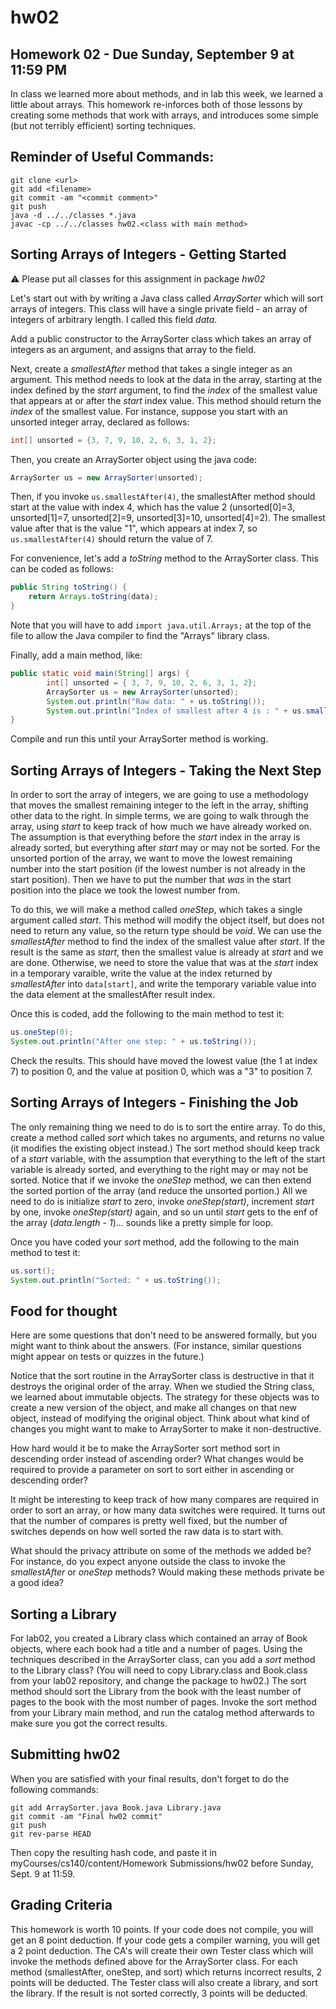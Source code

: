 # hw02

## Homework 02 - Due Sunday, September 9 at 11:59 PM

In class we learned more about methods, and in lab this week, we learned a little about arrays. This homework re-inforces both of those lessons by creating some methods that work with arrays, and introduces some simple (but not terribly efficient) sorting techniques.

## Reminder of Useful Commands:
```
git clone <url>
git add <filename>
git commit -am "<commit comment>"
git push
java -d ../../classes *.java
javac -cp ../../classes hw02.<class with main method>
```

## Sorting Arrays of Integers - Getting Started

:warning: Please put all classes for this assignment in package *hw02*

Let's start out with by writing a Java class called *ArraySorter* which will sort arrays of integers. This class will have a single private field - an array of integers of arbitrary length. I called this field *data*.

Add a public constructor to the ArraySorter class which takes an array of integers as an argument, and assigns that array to the field.

Next, create a *smallestAfter* method that takes a single integer as an argument. This method needs to look at the data in the array, starting at the index defined by the *start* argument, to find the *index* of the smallest value that appears at or after the *start* index value. This method should return the *index* of the smallest value. For instance, suppose you start with an unsorted integer array, declared as follows:
```java
int[] unsorted = {3, 7, 9, 10, 2, 6, 3, 1, 2};
```
Then, you create an ArraySorter object using the java code:
```java
ArraySorter us = new ArraySorter(unsorted);
```
Then, if you invoke `us.smallestAfter(4)`, the smallestAfter method should start at the value with index 4, which has the value 2 (unsorted[0]=3, unsorted[1]=7, unsorted[2]=9, unsorted[3]=10, unsorted[4]=2). The smallest value after that is the value "1", which appears at index 7, so `us.smallestAfter(4)` should return the value of 7.

For convenience, let's add a *toString* method to the ArraySorter class.  This can be coded as follows:
```java
public String toString() {
	return Arrays.toString(data);
}
```
Note that you will have to add `import java.util.Arrays;` at the top of the file to allow the Java compiler to find the "Arrays" library class.

Finally, add a main method, like:
```java
public static void main(String[] args) {
		int[] unsorted = { 3, 7, 9, 10, 2, 6, 3, 1, 2};
		ArraySorter us = new ArraySorter(unsorted);
		System.out.println("Raw data: " + us.toString());
		System.out.println("Index of smallest after 4 is : " + us.smallestAfter(4));
}
```
Compile and run this until your ArraySorter method is working.

## Sorting Arrays of Integers - Taking the Next Step

In order to sort the array of integers, we are going to use a methodology that moves the smallest remaining integer to the left in the array, shifting other data to the right. In simple terms, we are going to walk through the array, using *start* to keep track of how much we have already worked on.  The assumption is that everything before the *start* index in the array is already sorted, but everything after *start* may or may not be sorted. For the unsorted portion of the array, we want to move the lowest remaining number into the start position (if the lowest number is not already in the start position). Then we have to put the number that *was* in the start position into the place we took the lowest number from.

To do this, we will make a method called *oneStep*, which takes a single argument called *start*. This method will modify the object itself, but does not need to return any value, so the return type should be *void*. We can use the *smallestAfter* method to find the index of the smallest value after *start*. If the result is the same as *start*, then the smallest value is already at *start* and we are done. Otherwise, we need to store the value that was at the *start* index in a temporary varaible, write the value at the index returned by *smallestAfter* into `data[start]`, and write the temporary variable value into the data element at the smallestAfter result index.

Once this is coded, add the following to the main method to test it:
```java
us.oneStep(0);
System.out.println("After one step: " + us.toString());
```
Check the results. This should have moved the lowest value (the 1 at index 7) to position 0, and the value at position 0, which was a "3" to position 7.

## Sorting Arrays of Integers - Finishing the Job

The only remaining thing we need to do is to sort the entire array. To do this, create a method called *sort* which takes no arguments, and returns no value (it modifies the existing object instead.) The sort method should keep track of a *start* variable, with the assumption that everything to the left of the start variable is already sorted, and everything to the right may or may not be sorted. Notice that if we invoke the *oneStep* method, we can then extend the sorted portion of the array (and reduce the unsorted portion.) All we need to do is initialize *start* to zero, invoke *oneStep(start)*, increment *start* by one, invoke *oneStep(start)* again, and so un until *start* gets to the enf of the array (*data.length - 1*)... sounds like a pretty simple for loop.

Once you have coded your *sort* method, add the following to the main method to test it:
```java
us.sort();
System.out.println("Sorted: " + us.toString());
```

## Food for thought

Here are some questions that don't need to be answered formally, but you might want to think about the answers. (For instance, similar questions might appear on tests or quizzes in the future.)

Notice that the sort routine in the ArraySorter class is destructive in that it destroys the original order of the array. When we studied the String class, we learned about immutable objects. The strategy for these objects was to create a new version of the object, and make all changes on that new object, instead of modifying the original object. Think about what kind of changes you might want to make to ArraySorter to make it non-destructive.

How hard would it be to make the ArraySorter sort method sort in descending order instead of ascending order? What changes would be required to provide a parameter on sort to sort either in ascending or descending order?

It might be interesting to keep track of how many compares are required in order to sort an array, or how many data switches were required. It turns out that the number of compares is pretty well fixed, but the number of switches depends on how well sorted the raw data is to start with.

What should the privacy attribute on some of the methods we added be?  For instance, do you expect anyone outside the class to invoke the *smallestAfter* or *oneStep* methods? Would making these methods private be a good idea?

## Sorting a Library

For lab02, you created a Library class which contained an array of Book objects, where each book had a title and a number of pages. Using the techniques described in the ArraySorter class, can you add a *sort* method to the Library class? (You will need to copy Library.class and Book.class from your lab02 repository, and change the package to hw02.) The sort method should sort the Library from the book with the least number of pages to the book with the most number of pages. Invoke the sort method from your Library main method, and run the catalog method afterwards to make sure you got the correct results.

## Submitting hw02

When you are satisfied with your final results, don't forget to do the following commands:
```
git add ArraySorter.java Book.java Library.java
git commit -am "Final hw02 commit"
git push
git rev-parse HEAD
```
Then copy the resulting hash code, and paste it in myCourses/cs140/content/Homework Submissions/hw02 before Sunday, Sept. 9 at 11:59.

## Grading Criteria

This homework is worth 10 points. If your code does not compile, you will get an 8 point deduction. If your code gets a compiler warning, you will get a 2 point deduction. The CA's will create their own Tester class which will invoke the methods defined above for the ArraySorter class. For each method (smallestAfter, oneStep, and sort) which returns incorrect results, 2 points will be deducted. The Tester class will also create a library, and sort the library. If the result is not sorted correctly, 3 points will be deducted.
